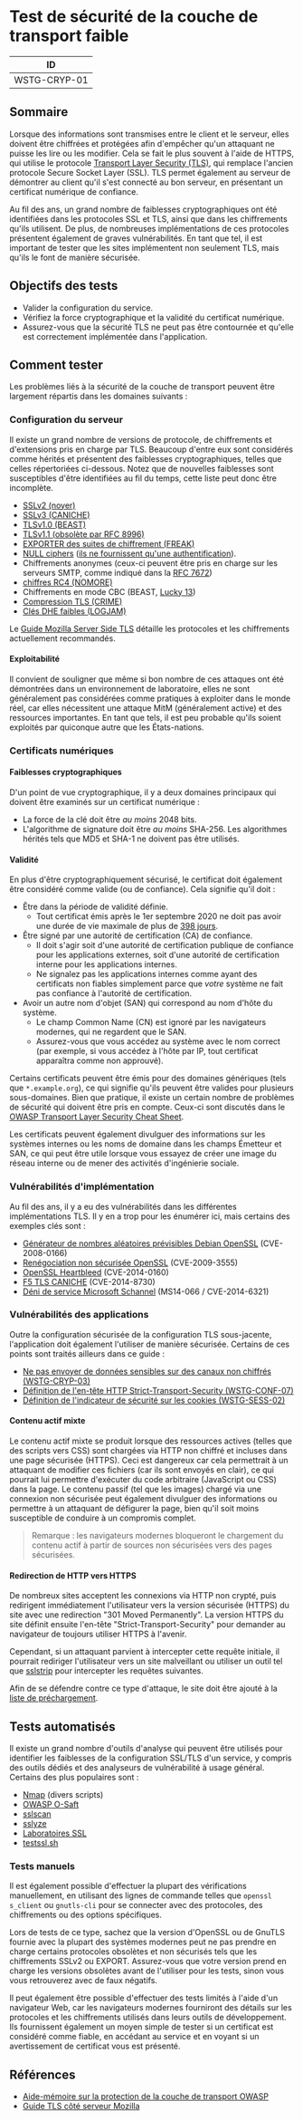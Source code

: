 # Test de sécurité de la couche de transport faible

|ID          |
|------------|
|WSTG-CRYP-01|

## Sommaire

Lorsque des informations sont transmises entre le client et le serveur, elles doivent être chiffrées et protégées afin d'empêcher qu'un attaquant ne puisse les lire ou les modifier. Cela se fait le plus souvent à l'aide de HTTPS, qui utilise le protocole [Transport Layer Security (TLS)](https://en.wikipedia.org/wiki/Transport_Layer_Security), qui remplace l'ancien protocole Secure Socket Layer (SSL). TLS permet également au serveur de démontrer au client qu'il s'est connecté au bon serveur, en présentant un certificat numérique de confiance.

Au fil des ans, un grand nombre de faiblesses cryptographiques ont été identifiées dans les protocoles SSL et TLS, ainsi que dans les chiffrements qu'ils utilisent. De plus, de nombreuses implémentations de ces protocoles présentent également de graves vulnérabilités. En tant que tel, il est important de tester que les sites implémentent non seulement TLS, mais qu'ils le font de manière sécurisée.

## Objectifs des tests

- Valider la configuration du service.
- Vérifiez la force cryptographique et la validité du certificat numérique.
- Assurez-vous que la sécurité TLS ne peut pas être contournée et qu'elle est correctement implémentée dans l'application.

## Comment tester

Les problèmes liés à la sécurité de la couche de transport peuvent être largement répartis dans les domaines suivants :

### Configuration du serveur

Il existe un grand nombre de versions de protocole, de chiffrements et d'extensions pris en charge par TLS. Beaucoup d'entre eux sont considérés comme hérités et présentent des faiblesses cryptographiques, telles que celles répertoriées ci-dessous. Notez que de nouvelles faiblesses sont susceptibles d'être identifiées au fil du temps, cette liste peut donc être incomplète.

- [SSLv2 (noyer)](https://drownattack.com/)
- [SSLv3 (CANICHE)](https://en.wikipedia.org/wiki/POODLE)
- [TLSv1.0 (BEAST)](https://www.acunetix.com/blog/web-security-zone/what-is-beast-attack/)
- [TLSv1.1 (obsolète par RFC 8996)](https://tools.ietf.org/html/rfc8996)
- [EXPORTER des suites de chiffrement (FREAK)](https://en.wikipedia.org/wiki/FREAK)
- [NULL ciphers](https://www.rapid7.com/db/vulnerabilities/ssl-null-ciphers) ([ils ne fournissent qu'une authentification](https://tools.ietf.org/html/rfc4785)).
- Chiffrements anonymes (ceux-ci peuvent être pris en charge sur les serveurs SMTP, comme indiqué dans la [RFC 7672](https://tools.ietf.org/html/rfc7672#section-8.2))
- [chiffres RC4 (NOMORE)](https://www.rc4nomore.com/)
- Chiffrements en mode CBC (BEAST, [Lucky 13](https://en.wikipedia.org/wiki/Lucky_Thirteen_attack))
- [Compression TLS (CRIME)](https://en.wikipedia.org/wiki/CRIME)
- [Clés DHE faibles (LOGJAM)](https://weakdh.org/)

Le [Guide Mozilla Server Side TLS](https://wiki.mozilla.org/Security/Server_Side_TLS) détaille les protocoles et les chiffrements actuellement recommandés.

#### Exploitabilité

Il convient de souligner que même si bon nombre de ces attaques ont été démontrées dans un environnement de laboratoire, elles ne sont généralement pas considérées comme pratiques à exploiter dans le monde réel, car elles nécessitent une attaque MitM (généralement active) et des ressources importantes. En tant que tels, il est peu probable qu'ils soient exploités par quiconque autre que les États-nations.

### Certificats numériques

#### Faiblesses cryptographiques

D'un point de vue cryptographique, il y a deux domaines principaux qui doivent être examinés sur un certificat numérique :

- La force de la clé doit être *au moins* 2048 bits.
- L'algorithme de signature doit être *au moins* SHA-256. Les algorithmes hérités tels que MD5 et SHA-1 ne doivent pas être utilisés.

#### Validité

En plus d'être cryptographiquement sécurisé, le certificat doit également être considéré comme valide (ou de confiance). Cela signifie qu'il doit :

- Être dans la période de validité définie.
    - Tout certificat émis après le 1er septembre 2020 ne doit pas avoir une durée de vie maximale de plus de [398 jours](https://blog.mozilla.org/security/2020/07/09/reducing-tls-certificate-lifespans-to-398-days/).
- Être signé par une autorité de certification (CA) de confiance.
    - Il doit s'agir soit d'une autorité de certification publique de confiance pour les applications externes, soit d'une autorité de certification interne pour les applications internes.
    - Ne signalez pas les applications internes comme ayant des certificats non fiables simplement parce que *votre* système ne fait pas confiance à l'autorité de certification.
- Avoir un autre nom d'objet (SAN) qui correspond au nom d'hôte du système.
    - Le champ Common Name (CN) est ignoré par les navigateurs modernes, qui ne regardent que le SAN.
    - Assurez-vous que vous accédez au système avec le nom correct (par exemple, si vous accédez à l'hôte par IP, tout certificat apparaîtra comme non approuvé).

Certains certificats peuvent être émis pour des domaines génériques (tels que `*.example.org`), ce qui signifie qu'ils peuvent être valides pour plusieurs sous-domaines. Bien que pratique, il existe un certain nombre de problèmes de sécurité qui doivent être pris en compte. Ceux-ci sont discutés dans le [OWASP Transport Layer Security Cheat Sheet](https://cheatsheetseries.owasp.org/cheatsheets/Transport_Layer_Protection_Cheat_Sheet.html#carefully-consider-the-use-of-wildcard-certificates).

Les certificats peuvent également divulguer des informations sur les systèmes internes ou les noms de domaine dans les champs Émetteur et SAN, ce qui peut être utile lorsque vous essayez de créer une image du réseau interne ou de mener des activités d'ingénierie sociale.

### Vulnérabilités d'implémentation

Au fil des ans, il y a eu des vulnérabilités dans les différentes implémentations TLS. Il y en a trop pour les énumérer ici, mais certains des exemples clés sont :

- [Générateur de nombres aléatoires prévisibles Debian OpenSSL](https://www.debian.org/security/2008/dsa-1571) (CVE-2008-0166)
- [Renégociation non sécurisée OpenSSL](https://www.openssl.org/news/secadv/20091111.txt) (CVE-2009-3555)
- [OpenSSL Heartbleed](https://heartbleed.com) (CVE-2014-0160)
- [F5 TLS CANICHE](https://support.f5.com/csp/article/K15882) (CVE-2014-8730)
- [Déni de service Microsoft Schannel](https://docs.microsoft.com/en-us/security-updates/securitybulletins/2014/ms14-066) (MS14-066 / CVE-2014-6321)

### Vulnérabilités des applications

Outre la configuration sécurisée de la configuration TLS sous-jacente, l'application doit également l'utiliser de manière sécurisée. Certains de ces points sont traités ailleurs dans ce guide :

- [Ne pas envoyer de données sensibles sur des canaux non chiffrés (WSTG-CRYP-03)](03-Testing_for_Sensitive_Information_Sent_via_Unencrypted_Channels.md)
- [Définition de l'en-tête HTTP Strict-Transport-Security (WSTG-CONF-07)](../02-Configuration_and_Deployment_Management_Testing/07-Test_HTTP_Strict_Transport_Security.md)
- [Définition de l'indicateur de sécurité sur les cookies (WSTG-SESS-02)](../06-Session_Management_Testing/02-Testing_for_Cookies_Attributes.md)

#### Contenu actif mixte

Le contenu actif mixte se produit lorsque des ressources actives (telles que des scripts vers CSS) sont chargées via HTTP non chiffré et incluses dans une page sécurisée (HTTPS). Ceci est dangereux car cela permettrait à un attaquant de modifier ces fichiers (car ils sont envoyés en clair), ce qui pourrait lui permettre d'exécuter du code arbitraire (JavaScript ou CSS) dans la page. Le contenu passif (tel que les images) chargé via une connexion non sécurisée peut également divulguer des informations ou permettre à un attaquant de défigurer la page, bien qu'il soit moins susceptible de conduire à un compromis complet.

> Remarque : les navigateurs modernes bloqueront le chargement du contenu actif à partir de sources non sécurisées vers des pages sécurisées.

#### Redirection de HTTP vers HTTPS

De nombreux sites acceptent les connexions via HTTP non crypté, puis redirigent immédiatement l'utilisateur vers la version sécurisée (HTTPS) du site avec une redirection "301 Moved Permanently". La version HTTPS du site définit ensuite l'en-tête "Strict-Transport-Security" pour demander au navigateur de toujours utiliser HTTPS à l'avenir.

Cependant, si un attaquant parvient à intercepter cette requête initiale, il pourrait rediriger l'utilisateur vers un site malveillant ou utiliser un outil tel que [sslstrip](https://github.com/moxie0/sslstrip) pour intercepter les requêtes suivantes.

Afin de se défendre contre ce type d'attaque, le site doit être ajouté à la [liste de préchargement](https://hstspreload.org).

## Tests automatisés

Il existe un grand nombre d'outils d'analyse qui peuvent être utilisés pour identifier les faiblesses de la configuration SSL/TLS d'un service, y compris des outils dédiés et des analyseurs de vulnérabilité à usage général. Certains des plus populaires sont :

- [Nmap](https://nmap.org) (divers scripts)
- [OWASP O-Saft](https://owasp.org/www-project-o-saft/)
- [sslscan](https://github.com/rbsec/sslscan)
- [sslyze](https://github.com/nabla-c0d3/sslyze)
- [Laboratoires SSL](https://www.ssllabs.com/ssltest/)
- [testssl.sh](https://github.com/drwetter/testssl.sh)

### Tests manuels

Il est également possible d'effectuer la plupart des vérifications manuellement, en utilisant des lignes de commande telles que `openssl s_client` ou `gnutls-cli` pour se connecter avec des protocoles, des chiffrements ou des options spécifiques.

Lors de tests de ce type, sachez que la version d'OpenSSL ou de GnuTLS fournie avec la plupart des systèmes modernes peut ne pas prendre en charge certains protocoles obsolètes et non sécurisés tels que les chiffrements SSLv2 ou EXPORT. Assurez-vous que votre version prend en charge les versions obsolètes avant de l'utiliser pour les tests, sinon vous vous retrouverez avec de faux négatifs.

Il peut également être possible d'effectuer des tests limités à l'aide d'un navigateur Web, car les navigateurs modernes fourniront des détails sur les protocoles et les chiffrements utilisés dans leurs outils de développement. Ils fournissent également un moyen simple de tester si un certificat est considéré comme fiable, en accédant au service et en voyant si un avertissement de certificat vous est présenté.

## Références

- [Aide-mémoire sur la protection de la couche de transport OWASP](https://cheatsheetseries.owasp.org/cheatsheets/Transport_Layer_Protection_Cheat_Sheet.html)
- [Guide TLS côté serveur Mozilla](https://wiki.mozilla.org/Security/Server_Side_TLS)
